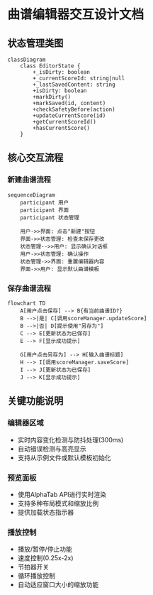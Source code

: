 # 曲谱编辑器交互设计文档

## 状态管理类图
```mermaid
classDiagram
    class EditorState {
        +_isDirty: boolean
        +_currentScoreId: string|null
        +_lastSavedContent: string
        +isDirty: boolean
        +markDirty()
        +markSaved(id, content)
        +checkSafetyBefore(action)
        +updateCurrentScore(id)
        +getCurrentScoreId()
        +hasCurrentScore()
    }
```

## 核心交互流程

### 新建曲谱流程
```mermaid
sequenceDiagram
    participant 用户
    participant 界面
    participant 状态管理
    
    用户->>界面: 点击"新建"按钮
    界面->>状态管理: 检查未保存更改
    状态管理-->>用户: 显示确认对话框
    用户->>状态管理: 确认操作
    状态管理->>界面: 重置编辑器内容
    界面->>用户: 显示默认曲谱模板
```

### 保存曲谱流程
```mermaid
flowchart TD
    A[用户点击保存] --> B{有当前曲谱ID?}
    B -->|是| C[调用scoreManager.updateScore]
    B -->|否| D[提示使用"另存为"]
    C --> E[更新状态为已保存]
    E --> F[显示成功提示]
    
    G[用户点击另存为] --> H[输入曲谱标题]
    H --> I[调用scoreManager.saveScore]
    I --> J[更新状态为已保存]
    J --> K[显示成功提示]
```

## 关键功能说明

### 编辑器区域
- 实时内容变化检测与防抖处理(300ms)
- 自动错误检测与高亮显示
- 支持从示例文件或默认模板初始化

### 预览面板
- 使用AlphaTab API进行实时渲染
- 支持多种布局模式和缩放比例
- 提供加载状态指示器

### 播放控制
- 播放/暂停/停止功能
- 速度控制(0.25x-2x)
- 节拍器开关
- 循环播放控制
- 自动适应窗口大小的缩放功能

